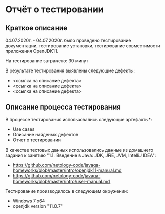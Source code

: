 # Отчёт о тестировании <OpenJDK11>

## Краткое описание

04.07.2020г. - 04.07.2020г. было проведено тестирование документации, тестирование установки, тестирование совместимости приложения OpenJDK11.

На тестирование затрачено: 30 минут

В результате тестирования выявлены следующие дефекты:
* <ссылка на описание дефекта>
* <ссылка на описание дефекта>
* <ссылка на описание дефекта>

## Описание процесса тестирования

В процессе тестирования использовались следующие артефакты*:
* Use cases
* Описание найденых дефектов
* Отчет о тестировании


В качестве тестовых данных использовались данные из домашнего задания к занятию "1.1. Введение в Java: JDK, JRE, JVM, IntelliJ IDEA":
* https://github.com/netology-code/javaqa-homeworks/blob/master/intro/openjdk11-manual.md
* https://github.com/netology-code/javaqa-homeworks/blob/master/intro/user-manual.md

Тестирование производилось в следующем окружении:
* Windows 7 x64
* openjdk version "11.0.7"
